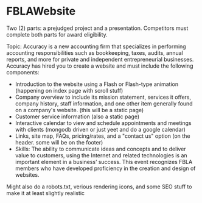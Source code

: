 # FBLAWebsite

Two (2) parts: a prejudged project and a presentation. Competitors must complete both parts for award eligibility.

Topic: Accuracy is a new accounting firm that specializes in performing accounting responsibilities such as bookkeeping, taxes, audits, annual reports, and more for private and independent entrepreneurial businesses. Accuracy has hired you to create a website and must include the following components:

* Introduction to the website using a Flash or Flash-type animation (happening on index page with scroll stuff)
* Company overview to include its mission statement, services it offers, company history, staff information, and one other item generally found on a company's website. (this will be a static page)
* Customer service information (also a static page)
* Interactive calendar to view and schedule appointments and meetings with clients (mongodb driven or just yeet and do a google calendar)
* Links, site map, FAQs, pricing/rates, and a "contact us" option (on the header. some will be on the footer)
* Skills: The ability to communicate ideas and concepts and to deliver value to customers, using the Internet and related technologies is an important element in a business’ success. This event recognizes FBLA members who have developed proficiency in the creation and design of websites.

Might also do a robots.txt, verious rendering icons, and some SEO stuff to make it at least slightly realistic